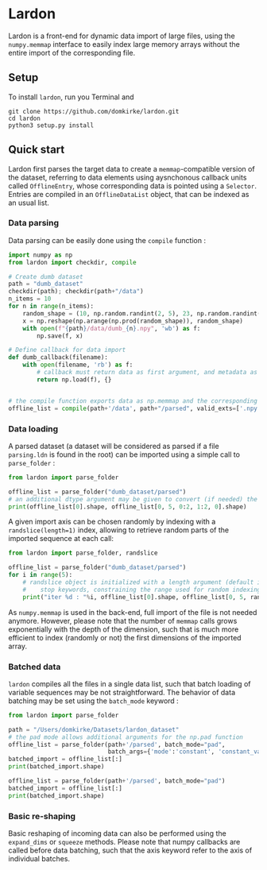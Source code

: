 # Lardon
Lardon is a front-end for dynamic data import of large files, using the `numpy.memmap` interface 
to easily index large memory arrays without the entire import of the corresponding file.
## Setup
To install `lardon`, run you Terminal and 
```
git clone https://github.com/domkirke/lardon.git
cd lardon
python3 setup.py install 
```

## Quick start

 Lardon first parses the target data to create a `memmap`-compatible
version of the dataset, referring to data elements using aysnchonous callback units called `OfflineEntry`, 
whose corresponding data is pointed using a `Selector`. Entries are compiled in an `OfflineDataList` object,
that can be indexed as an usual list. 

### Data parsing
Data parsing can be easily done using the ``compile`` function :
```python
import numpy as np
from lardon import checkdir, compile

# Create dumb dataset
path = "dumb_dataset"
checkdir(path); checkdir(path+"/data")
n_items = 10
for n in range(n_items):
    random_shape = (10, np.random.randint(2, 5), 23, np.random.randint(700, 900))
    x = np.reshape(np.arange(np.prod(random_shape)), random_shape)
    with open(f"{path}/data/dumb_{n}.npy", 'wb') as f:
        np.save(f, x)

# Define callback for data import
def dumb_callback(filename):
    with open(filename, 'rb') as f:
        # callback must return data as first argument, and metadata as second
        return np.load(f), {}


# the compile function exports data as np.memmap and the corresponding OfflineDataList
offline_list = compile(path+'/data', path+"/parsed", valid_exts=['.npy'], callback=dumb_callback)
```  

### Data loading
A parsed dataset (a dataset will be considered as parsed if a file `parsing.ldn` is found
in the root) can be imported using a simple call to `parse_folder` : 

````python
from lardon import parse_folder

offline_list = parse_folder("dumb_dataset/parsed")
# an additional dtype argument may be given to convert (if needed) the dtype of the loaded data
print(offline_list[0].shape, offline_list[0, 5, 0:2, 1:2, 0].shape)
````

A given import axis can be chosen randomly by indexing with a `randslice(length=1)` index,
allowing to retrieve random parts of the imported sequence at each call: 
````python
from lardon import parse_folder, randslice

offline_list = parse_folder("dumb_dataset/parsed")
for i in range(5):
    # randslice object is initialized with a length argument (default is 1) and optional start and
    #    stop keywords, constraining the range used for random indexing
    print("iter %d : "%i, offline_list[0].shape, offline_list[0, 5, randslice(10, start=10, stop=50), 1:2, 0])
````
As ``numpy.memmap`` is used in the back-end, full import of the file is not needed anymore. However, please note that
the number of `memmap` calls grows exponentially with the depth of the dimension, such that is much more efficient
to index (randomly or not) the first dimensions of the imported array.


### Batched data
```lardon``` compiles all the files in a single data list, such that batch loading of variable sequences
may be not straightforward. The behavior of data batching may be set using the `batch_mode` keyword :

```python
from lardon import parse_folder

path = "/Users/domkirke/Datasets/lardon_dataset"
# the pad mode allows additional arguments for the np.pad function
offline_list = parse_folder(path+'/parsed', batch_mode="pad",
                            batch_args={'mode':'constant', 'constant_values':2})
batched_import = offline_list[:]
print(batched_import.shape)

offline_list = parse_folder(path+'/parsed', batch_mode="pad")
batched_import = offline_list[:]
print(batched_import.shape)
``` 

### Basic re-shaping
Basic reshaping of incoming data can also be performed using the `expand_dims` or `squeeze` methods.
Please note that numpy callbacks are called before data batching, such that the axis keyword refer to 
the axis of individual batches. 